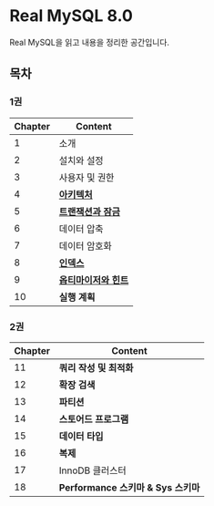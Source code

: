 # Real MySQL 8.0
Real MySQL을 읽고 내용을 정리한 공간입니다.

## 목차
### 1권
| Chapter | Content                                    |
|---------|--------------------------------------------|
| 1       | 소개                                         |
| 2       | 설치와 설정                                     |
| 3       | 사용자 및 권한                                   |
| 4       | [**아키텍처**](./ch04-architecture.md)         |
| 5       | [**트랜잭션과 잠금**](./ch05-transaction-lock.md) |
| 6       | 데이터 압축                                     |
| 7       | 데이터 암호화                                    |
| 8       | [**인덱스**](./ch08-index.md)                 |
| 9       | [**옵티마이저와 힌트**](./ch09-optimizer.md)       |
| 10      | **실행 계획**                                  |

### 2권
| Chapter | Content                       |
|---------|-------------------------------|
| 11      | **쿼리 작성 및 최적화**               |
| 12      | **확장 검색**                     |
| 13      | **파티션**                       |
| 14      | **스토어드 프로그램**                 |
| 15      | **데이터 타입**                    |
| 16      | **복제**                        |
| 17      | InnoDB 클러스터                   |
| 18      | **Performance 스키마 & Sys 스키마** |